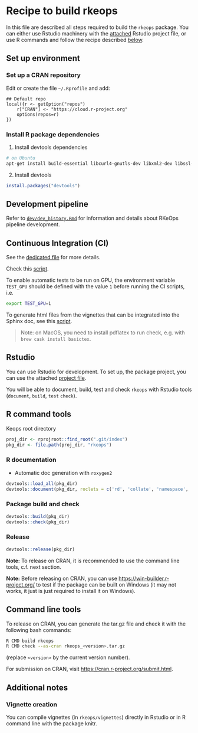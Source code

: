 # Recipe to build rkeops

In this file are described all steps required to build the `rkeops` package. 
You can either use Rstudio machinery with the [attached](#rstudio) Rstudio 
project file, or use R commands and follow the recipe described 
[below](#r-command-tools).

## Set up environment

### Set up a CRAN repository

Edit or create the file `~/.Rprofile` and add:
```
## Default repo
local({r <- getOption("repos")
    r["CRAN"] <- "https://cloud.r-project.org" 
    options(repos=r)
})
```

### Install R package dependencies

1. Install devtools dependencies
```bash
# on Ubuntu
apt-get install build-essential libcurl4-gnutls-dev libxml2-dev libssl-dev
```

2. Install devtools
```R
install.packages("devtools")
```

## Development pipeline

Refer to [`dev/dev_history.Rmd`](dev/dev_history.Rmd) for information and details about RKeOps pipeline development.

## Continuous Integration (CI)

See the [dedicated file](./ci/README.md) for more details.

Check this [script](./ci/run_ci.sh).

To enable automatic tests to be run on GPU, the environment variable `TEST_GPU` 
should be defined with the value `1` before running the CI scripts, i.e.
```bash
export TEST_GPU=1
```

To generate html files from the vignettes that can be integrated into the 
Sphinx doc, see this [script](./ci/html2doc.sh).

> Note: on MacOS, you need to install pdflatex to run check, e.g. with `brew cask install basictex`.


## Rstudio

You can use Rstudio for development. To set up, the package project,
you can use the attached [project file](../keops.Rproj).

You will be able to document, build, test and check `rkeops` with 
Rstudio tools (`document`, `build`, `test` `check`).

## R command tools

Keops root directory
```R
proj_dir <- rprojroot::find_root(".git/index")
pkg_dir <- file.path(proj_dir, "rkeops")
```

### R documentation

* Automatic doc generation with `roxygen2`
```R
devtools::load_all(pkg_dir)
devtools::document(pkg_dir, roclets = c('rd', 'collate', 'namespace', 'vignette'))
```

### Package build and check

```R
devtools::build(pkg_dir)
devtools::check(pkg_dir)
```

### Release

```R
devtools::release(pkg_dir)
```

**Note:** To release on CRAN, it is recommended to use the command line tools, c.f. next section.

**Note:** Before releasing on CRAN, you can use <https://win-builder.r-project.org/> to test if the package can be built on Windows (it may not works, it just is just required to install it on Windows).

## Command line tools

To release on CRAN, you can generate the tar.gz file and check it with the following bash commands:
```bash
R CMD build rkeops
R CMD check --as-cran rkeops_<version>.tar.gz
```
(replace `<version>` by the current version number).

For submission on CRAN, visit <https://cran.r-project.org/submit.html>.


## Additional notes

### Vignette creation

You can compile vignettes (in `rkeops/vignettes`) directly in Rstudio or 
in R command line with the package knitr.
